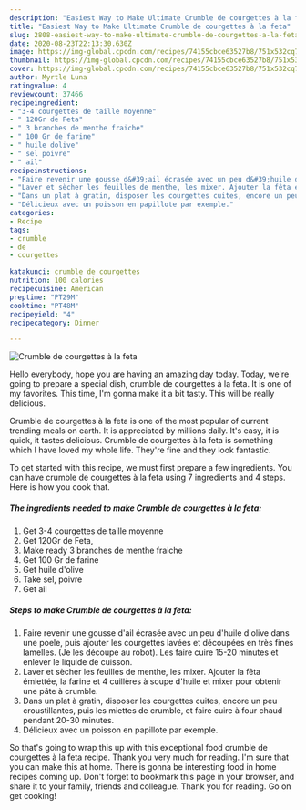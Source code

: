 ```yaml
---
description: "Easiest Way to Make Ultimate Crumble de courgettes à la feta"
title: "Easiest Way to Make Ultimate Crumble de courgettes à la feta"
slug: 2808-easiest-way-to-make-ultimate-crumble-de-courgettes-a-la-feta
date: 2020-08-23T22:13:30.630Z
image: https://img-global.cpcdn.com/recipes/74155cbce63527b8/751x532cq70/crumble-de-courgettes-a-la-feta-photo-principale-de-la-recette.jpg
thumbnail: https://img-global.cpcdn.com/recipes/74155cbce63527b8/751x532cq70/crumble-de-courgettes-a-la-feta-photo-principale-de-la-recette.jpg
cover: https://img-global.cpcdn.com/recipes/74155cbce63527b8/751x532cq70/crumble-de-courgettes-a-la-feta-photo-principale-de-la-recette.jpg
author: Myrtle Luna
ratingvalue: 4
reviewcount: 37466
recipeingredient:
- "3-4 courgettes de taille moyenne"
- " 120Gr de Feta"
- " 3 branches de menthe fraiche"
- " 100 Gr de farine"
- " huile dolive"
- " sel poivre"
- " ail"
recipeinstructions:
- "Faire revenir une gousse d&#39;ail écrasée avec un peu d&#39;huile d&#39;olive dans une poele, puis ajouter les courgettes lavées et découpées en très fines lamelles. (Je les découpe au robot). Les faire cuire 15-20 minutes et enlever le liquide de cuisson."
- "Laver et sècher les feuilles de menthe, les mixer. Ajouter la fêta émiettée, la farine et 4 cuillères à soupe d&#39;huile et mixer pour obtenir une pâte à crumble."
- "Dans un plat à gratin, disposer les courgettes cuites, encore un peu croustillantes, puis les miettes de crumble, et faire cuire à four chaud pendant 20-30 minutes."
- "Délicieux avec un poisson en papillote par exemple."
categories:
- Recipe
tags:
- crumble
- de
- courgettes

katakunci: crumble de courgettes 
nutrition: 100 calories
recipecuisine: American
preptime: "PT29M"
cooktime: "PT48M"
recipeyield: "4"
recipecategory: Dinner

---
```



![Crumble de courgettes à la feta](https://img-global.cpcdn.com/recipes/74155cbce63527b8/751x532cq70/crumble-de-courgettes-a-la-feta-photo-principale-de-la-recette.jpg)

Hello everybody, hope you are having an amazing day today. Today, we're going to prepare a special dish, crumble de courgettes à la feta. It is one of my favorites. This time, I'm gonna make it a bit tasty. This will be really delicious.

Crumble de courgettes à la feta is one of the most popular of current trending meals on earth. It is appreciated by millions daily. It's easy, it is quick, it tastes delicious. Crumble de courgettes à la feta is something which I have loved my whole life. They're fine and they look fantastic.




To get started with this recipe, we must first prepare a few ingredients. You can have crumble de courgettes à la feta using 7 ingredients and 4 steps. Here is how you cook that.

<!--inarticleads1-->

##### The ingredients needed to make Crumble de courgettes à la feta:

1. Get 3-4 courgettes de taille moyenne
1. Get  120Gr de Feta,
1. Make ready  3 branches de menthe fraiche
1. Get  100 Gr de farine
1. Get  huile d&#39;olive
1. Take  sel, poivre
1. Get  ail




<!--inarticleads2-->

##### Steps to make Crumble de courgettes à la feta:

1. Faire revenir une gousse d&#39;ail écrasée avec un peu d&#39;huile d&#39;olive dans une poele, puis ajouter les courgettes lavées et découpées en très fines lamelles. (Je les découpe au robot). Les faire cuire 15-20 minutes et enlever le liquide de cuisson.
1. Laver et sècher les feuilles de menthe, les mixer. Ajouter la fêta émiettée, la farine et 4 cuillères à soupe d&#39;huile et mixer pour obtenir une pâte à crumble.
1. Dans un plat à gratin, disposer les courgettes cuites, encore un peu croustillantes, puis les miettes de crumble, et faire cuire à four chaud pendant 20-30 minutes.
1. Délicieux avec un poisson en papillote par exemple.




So that's going to wrap this up with this exceptional food crumble de courgettes à la feta recipe. Thank you very much for reading. I'm sure that you can make this at home. There is gonna be interesting food in home recipes coming up. Don't forget to bookmark this page in your browser, and share it to your family, friends and colleague. Thank you for reading. Go on get cooking!
